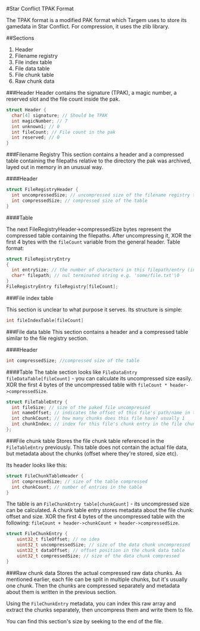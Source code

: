 #Star Conflict TPAK Format

The TPAK format is a modified PAK format which Targem uses to store its gamedata in Star Conflict. For compression, it uses the zlib library.

##Sections
1. Header
2. Filename registry
3. File index table
4. File data table 
5. File chunk table
6. Raw chunk data

###Header
Header contains the signature (TPAK), a magic number, a reserved slot and the file count inside the pak.
```C
struct Header {
  char[4] signature; // Should be TPAK
  int magicNumber; // 7
  int unknown1; // 0
  int fileCount; // File count in the pak
  int reserved; // 0
}
```

###Filename Registry
This section contains a header and a compressed table containing the filepaths relative to the directory the pak was archived, layed out in memory in an unusual way. 

####Header

```C
struct FileRegistryHeader {
  int uncompressedSize; // uncompressed size of the filename registry table
  int compressedSize; // compressed size of the table
}
```

####Table 

The next FileRegistryHeader->compressedSize bytes represent the compressed table containing the filepaths. After uncompressing it, XOR the first 4 bytes with the `fileCount` variable from the general header. Table format:

```C
struct FileRegistryEntry
{
  int entrySize; // the number of characters in this filepath/entry (incl. \0)
  char* filepath; // nul terminated string e.g. 'some/file.txt'\0
}
FileRegistryEntry fileRegistry[fileCount]; 
```

###File index table

This section is unclear to what purpose it serves. Its structure is simple:

```C
int fileIndexTable[fileCount]
```

###File data table
This section contains a header and a compressed table similar to the file registry section.

####Header
```C
int compressedSize; //compressed size of the table
```

####Table
The table section looks like `FileDataEntry fileDataTable[fileCount]` - you can calculate its uncompressed size easily. XOR the first 4 bytes of the uncompressed table with `fileCount * header->compressedSize`.

```C
struct FileTableEntry {
  int fileSize; // size of the paked file uncompressed
  int nameOffset; // indicates the offset of this file's path/name in the file registry table as a whole
  int chunkCount; // how many chunks does this file have? usually 1
  int chunkIndex; // index for this file's chunk entry in the file chunk table
};
```

###File chunk table
Stores the file chunk table referenced in the `FileTableEntry` previously. This table does not contain the actual file data, but metadata about the chunks (offset where they're stored, size etc).

Its header looks like this:
```C
struct FileChunkTableHeader {
  int compressedSize; // size of the table compressed
  int chunkCount; // number of entries in the table
}
```

The table is an `FileChunkEntry table[chunkCount]` - its uncompressed size can be calculated. A chunk table entry stores metadata about the file chunk: offset and size. XOR the first 4 bytes of the uncompressed table with the following: `fileCount + header->chunkCount + header->compressedSize`.

```C
struct FileChunkEntry {
	uint32_t fileOffset; // no idea
	uint32_t uncompressedSize; // size of the data chunk uncompressed
	uint32_t dataOffset; // offset position in the chunk data table
	uint32_t compressedSize; // size of the data chunk compressed
}
```
###Raw chunk data
Stores the actual compressed raw data chunks. As mentioned earlier, each file can be split in multiple chunks, but it's usually one chunk. Then the chunks are compressed separately and metadata about them is written in the previous section. 

Using the `FileChunkEntry` metadata, you can index this raw array and extract the chunks separately, then uncompress them and write them to file.

You can find this section's size by seeking to the end of the file.